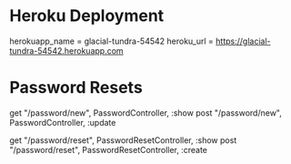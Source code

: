 # Heroku Deployment
herokuapp_name = glacial-tundra-54542
heroku_url = https://glacial-tundra-54542.herokuapp.com



# Password Resets

get "/password/new", PasswordController, :show
post "/password/new", PasswordController, :update

get "/password/reset", PasswordResetController, :show
post "/password/reset", PasswordResetController, :create
